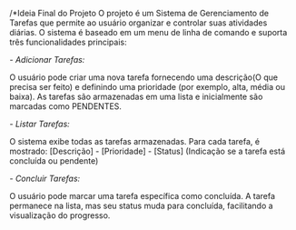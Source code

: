 /*Ideia Final do Projeto
O projeto é um Sistema de Gerenciamento de Tarefas que permite ao usuário organizar e controlar suas atividades diárias. 
O sistema é baseado em um menu de linha de comando e suporta três funcionalidades principais:

*- Adicionar Tarefas:*

O usuário pode criar uma nova tarefa fornecendo uma descrição(O que precisa ser feito) e definindo uma prioridade (por exemplo, alta, média ou baixa).
As tarefas são armazenadas em uma lista e inicialmente são marcadas como PENDENTES.

*- Listar Tarefas:*

O sistema exibe todas as tarefas armazenadas.
Para cada tarefa, é mostrado:
[Descrição] - [Prioridade] - [Status] (Indicação se a tarefa está concluída ou pendente)

*- Concluir Tarefas:*

O usuário pode marcar uma tarefa específica como concluída.
A tarefa permanece na lista, mas seu status muda para concluída, facilitando a visualização do progresso.
